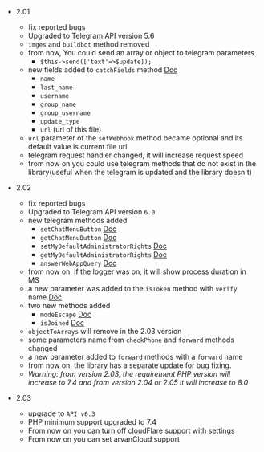 - 2.01
    - fix reported bugs
    - Upgraded to Telegram API version 5.6
    - `imges` and `buildbot` method removed
    - from now, You could send an array or object to telegram parameters
      - `$this->send(['text'=>$update]);`
    - new fields added to `catchFields` method [Doc](https://bptlib.ir/doc/methods/en/catchFields)
      - `name`
      - `last_name`
      - `username`
      - `group_name`
      - `group_username`
      - `update_type`
      - `url` (url of this file)
    - `url` parameter of the `setWebhook` method became optional and its default value is current file url
    - telegram request handler changed, it will increase request speed
    - from now on you could use telegram methods that do not exist in the library(useful when the telegram is updated and the library doesn't)
    
- 2.02
    - fix reported bugs
    - Upgraded to Telegram API version `6.0`
    - new telegram methods added
      - `setChatMenuButton` [Doc](https://bptlib.ir/doc/methods/en/setChatMenuButton)
      - `getChatMenuButton` [Doc](https://bptlib.ir/doc/methods/en/getChatMenuButton)
      - `setMyDefaultAdministratorRights` [Doc](https://bptlib.ir/doc/methods/en/setMyDefaultAdministratorRights)
      - `getMyDefaultAdministratorRights` [Doc](https://bptlib.ir/doc/methods/en/getMyDefaultAdministratorRights)
      - `answerWebAppQuery` [Doc](https://bptlib.ir/doc/methods/en/answerWebAppQuery)
    - from now on, if the logger was on, it will show process duration in MS
    - a new parameter was added to the `isToken` method with `verify` name [Doc](https://bptlib.ir/doc/methods/en/isToken)
    - two new methods added
      - `modeEscape` [Doc](https://bptlib.ir/doc/methods/en/modeEscape)
      - `isJoined` [Doc](https://bptlib.ir/doc/methods/en/isJoined)
    - `objectToArrays` will remove in the 2.03 version
    - some parameters name from `checkPhone` and `forward` methods changed
    - a new parameter added to `forward` methods with a `forward` name
    - from now on, the library has a separate update for bug fixing.
    - *Warning: from version 2.03, the requirement PHP version will increase to 7.4 and from version 2.04 or 2.05 it will increase to 8.0*
- 2.03
  - upgrade to `API v6.3`
  - PHP minimum support upgraded to 7.4
  - From now on you can turn off cloudFlare support with settings
  - From now on you can set arvanCloud support